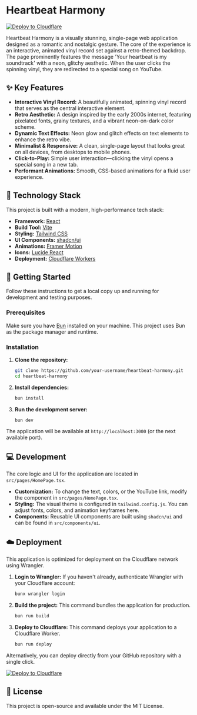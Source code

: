 # Heartbeat Harmony

[![Deploy to Cloudflare](https://deploy.workers.cloudflare.com/button)](https://deploy.workers.cloudflare.com/?url=https://github.com/nisa4114/heartbeat-harmony)

Heartbeat Harmony is a visually stunning, single-page web application designed as a romantic and nostalgic gesture. The core of the experience is an interactive, animated vinyl record set against a retro-themed backdrop. The page prominently features the message 'Your heartbeat is my soundtrack' with a neon, glitchy aesthetic. When the user clicks the spinning vinyl, they are redirected to a special song on YouTube.

## ✨ Key Features

*   **Interactive Vinyl Record:** A beautifully animated, spinning vinyl record that serves as the central interactive element.
*   **Retro Aesthetic:** A design inspired by the early 2000s internet, featuring pixelated fonts, grainy textures, and a vibrant neon-on-dark color scheme.
*   **Dynamic Text Effects:** Neon glow and glitch effects on text elements to enhance the retro vibe.
*   **Minimalist & Responsive:** A clean, single-page layout that looks great on all devices, from desktops to mobile phones.
*   **Click-to-Play:** Simple user interaction—clicking the vinyl opens a special song in a new tab.
*   **Performant Animations:** Smooth, CSS-based animations for a fluid user experience.

## 🚀 Technology Stack

This project is built with a modern, high-performance tech stack:

*   **Framework:** [React](https://react.dev/)
*   **Build Tool:** [Vite](https://vitejs.dev/)
*   **Styling:** [Tailwind CSS](https://tailwindcss.com/)
*   **UI Components:** [shadcn/ui](https://ui.shadcn.com/)
*   **Animations:** [Framer Motion](https://www.framer.com/motion/)
*   **Icons:** [Lucide React](https://lucide.dev/)
*   **Deployment:** [Cloudflare Workers](https://workers.cloudflare.com/)

## 🏁 Getting Started

Follow these instructions to get a local copy up and running for development and testing purposes.

### Prerequisites

Make sure you have [Bun](https://bun.sh/) installed on your machine. This project uses Bun as the package manager and runtime.

### Installation

1.  **Clone the repository:**
    ```bash
    git clone https://github.com/your-username/heartbeat-harmony.git
    cd heartbeat-harmony
    ```

2.  **Install dependencies:**
    ```bash
    bun install
    ```

3.  **Run the development server:**
    ```bash
    bun dev
    ```

The application will be available at `http://localhost:3000` (or the next available port).

## 💻 Development

The core logic and UI for the application are located in `src/pages/HomePage.tsx`.

*   **Customization:** To change the text, colors, or the YouTube link, modify the component in `src/pages/HomePage.tsx`.
*   **Styling:** The visual theme is configured in `tailwind.config.js`. You can adjust fonts, colors, and animation keyframes here.
*   **Components:** Reusable UI components are built using `shadcn/ui` and can be found in `src/components/ui`.

## ☁️ Deployment

This application is optimized for deployment on the Cloudflare network using Wrangler.

1.  **Login to Wrangler:**
    If you haven't already, authenticate Wrangler with your Cloudflare account:
    ```bash
    bunx wrangler login
    ```

2.  **Build the project:**
    This command bundles the application for production.
    ```bash
    bun run build
    ```

3.  **Deploy to Cloudflare:**
    This command deploys your application to a Cloudflare Worker.
    ```bash
    bun run deploy
    ```

Alternatively, you can deploy directly from your GitHub repository with a single click.

[![Deploy to Cloudflare](https://deploy.workers.cloudflare.com/button)](https://deploy.workers.cloudflare.com/?url=https://github.com/nisa4114/heartbeat-harmony)

## 📄 License

This project is open-source and available under the MIT License.